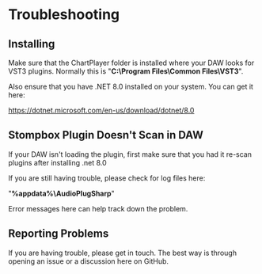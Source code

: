# Troubleshooting

## Installing

Make sure that the ChartPlayer folder is installed where your DAW looks for VST3 plugins. Normally this is "**C:\Program Files\Common Files\VST3**".

Also ensure that you have .NET 8.0 installed on your system. You can get it here:

https://dotnet.microsoft.com/en-us/download/dotnet/8.0

## Stompbox Plugin Doesn't Scan in DAW

If your DAW isn't loading the plugin, first make sure that you had it re-scan plugins after installing .net 8.0

If you are still having trouble, please check for log files here:

"**%appdata%\AudioPlugSharp**"

Error messages here can help track down the problem.

## Reporting Problems

If you are having trouble, please get in touch. The best way is through opening an issue or a discussion here on GitHub.
